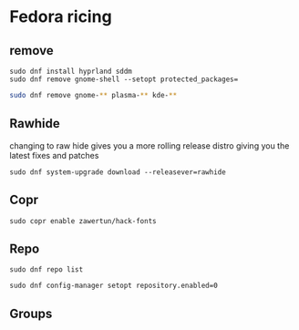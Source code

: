 # Fedora ricing

## remove
```fish
sudo dnf install hyprland sddm
sudo dnf remove gnome-shell --setopt protected_packages=
```
```bash
sudo dnf remove gnome-** plasma-** kde-**
```
## Rawhide 
changing to raw hide gives you a more rolling release distro giving you the latest fixes and patches
```fish
sudo dnf system-upgrade download --releasever=rawhide
```
## Copr 
```fish
sudo copr enable zawertun/hack-fonts
```

## Repo
```fish
sudo dnf repo list
```
```fish
sudo dnf config-manager setopt repository.enabled=0
```
## Groups 
